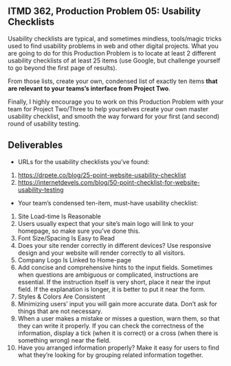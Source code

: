 
## ITMD 362, Production Problem 05: Usability Checklists

Usability checklists are typical, and sometimes mindless, tools/magic tricks used to find usability
problems in web and other digital projects. What you are going to do for this Production Problem is
to locate at least 2 different usability checklists of at least 25 items (use Google, but challenge
yourself to go beyond the first page of results).

From those lists, create your own, condensed list of exactly ten items **that are relevant to your
teams’s interface from Project Two**.

Finally, I highly encourage you to work on this Production Problem with your team for Project
Two/Three to help yourselves create your own master usability checklist, and smooth the way forward
for your first (and second) round of usability testing.

## Deliverables

* URLs for the usability checklists you’ve found:

1. https://drpete.co/blog/25-point-website-usability-checklist
2. https://internetdevels.com/blog/50-point-checklist-for-website-usability-testing

* Your team’s condensed ten-item, must-have usability checklist:

1. Site Load-time Is Reasonable
2. Users usually expect that your site’s main logo will link to your homepage, so make sure you’ve done this.
3. Font Size/Spacing Is Easy to Read
4. Does your site render correctly in different devices? Use responsive design and your website will render correctly to all visitors.
5. Company Logo Is Linked to Home-page
6. Add concise and comprehensive hints to the input fields. Sometimes when questions are ambiguous or complicated, instructions are
   essential. If the instruction itself is very short, place it near the input field. If the explanation is longer, it is better to 
   put it near the form.
7. Styles & Colors Are Consistent
8. Minimizing users’ input you will gain more accurate data. Don’t ask for things that are not necessary.
9. When a user makes a mistake or misses a question, warn them, so that they can write it properly. If you can check the correctness 
   of the information, display a tick (when it is correct) or a cross (when there is something wrong) near the field.
10. Have you arranged information properly? Make it easy for users to find what they’re looking for by grouping related information 
    together.

